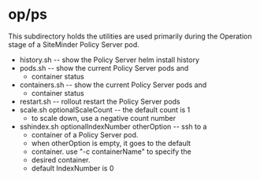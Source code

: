 # op/ps
This subdirectory holds the utilities are used primarily 
during the Operation stage of a SiteMinder Policy Server pod.
* history.sh -- show the Policy Server helm install history
* pods.sh -- show the current Policy Server pods and 
	* container status
* containers.sh -- show the current Policy Server pods and 
	* container status
* restart.sh -- rollout restart the Policy Server pods
* scale.sh optionalScaleCount -- the default count is 1
	* to scale down, use a negative count number
* sshindex.sh optionalIndexNumber otherOption -- ssh to a
	* container of a Policy Server pod.
	* when otherOption is empty, it goes to the default
	* container. use "-c containerName" to specify the
	* desired container.
	* default IndexNumber is 0
